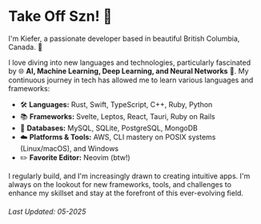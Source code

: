 # Take Off Szn! 🚀

I'm Kiefer, a passionate developer based in beautiful British Columbia, Canada. 🌲

I love diving into new languages and technologies, particularly fascinated by 🌐 **AI, Machine Learning, Deep Learning, and Neural Networks** 🧠. My continuous journey in tech has allowed me to learn various languages and frameworks:

- 🛠️ **Languages:** Rust, Swift, TypeScript, C++, Ruby, Python
- 📚 **Frameworks:** Svelte, Leptos, React, Tauri, Ruby on Rails
- 💾 **Databases:** MySQL, SQLite, PostgreSQL, MongoDB
- ☁️ **Platforms & Tools:** AWS, CLI mastery on POSIX systems (Linux/macOS), and Windows
- ✏️ **Favorite Editor:** Neovim (btw!)

I regularly build, and I'm increasingly drawn to creating intuitive apps. I'm always on the lookout for new frameworks, tools, and challenges to enhance my skillset and stay at the forefront of this ever-evolving field.

###### Last Updated: 05-2025
